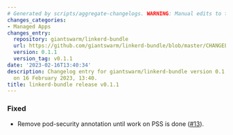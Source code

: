 ```yaml
---
# Generated by scripts/aggregate-changelogs. WARNING: Manual edits to this files will be overwritten.
changes_categories:
- Managed Apps
changes_entry:
  repository: giantswarm/linkerd-bundle
  url: https://github.com/giantswarm/linkerd-bundle/blob/master/CHANGELOG.md#011---2023-02-16
  version: 0.1.1
  version_tag: v0.1.1
date: '2023-02-16T13:40:34'
description: Changelog entry for giantswarm/linkerd-bundle version 0.1.1, published
  on 16 February 2023, 13:40.
title: linkerd-bundle release v0.1.1
---
```


### Fixed
- Remove pod-security annotation until work on PSS is done ([#13](https://github.com/giantswarm/service-mesh-bundle/pull/13)).
